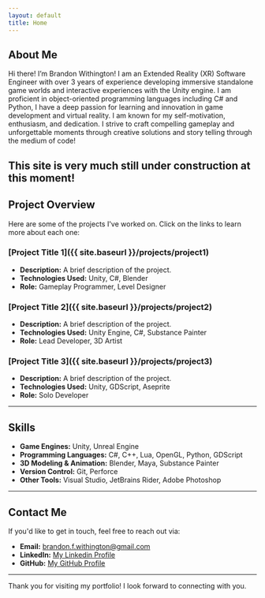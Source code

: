 ```yaml
---
layout: default
title: Home
---
```


## About Me

Hi there! I’m Brandon Withington! I am an Extended Reality (XR) Software Engineer with over 3 years of experience developing immersive standalone game worlds and interactive experiences with the Unity engine. I am proficient in object-oriented programming languages including C# and Python, I have a deep passion for learning and innovation in game development and virtual reality. I am known for my self-motivation, enthusiasm, and dedication. I strive to craft compelling gameplay and unforgettable moments through creative solutions and story telling through the medium of code!


This site is very much still under construction at this moment!
---

## Project Overview

Here are some of the projects I've worked on. Click on the links to learn more about each one:

### [Project Title 1]({{ site.baseurl }}/projects/project1)
- **Description:** A brief description of the project.
- **Technologies Used:** Unity, C#, Blender
- **Role:** Gameplay Programmer, Level Designer

### [Project Title 2]({{ site.baseurl }}/projects/project2)
- **Description:** A brief description of the project.
- **Technologies Used:** Unity Engine, C#, Substance Painter
- **Role:** Lead Developer, 3D Artist

### [Project Title 3]({{ site.baseurl }}/projects/project3)
- **Description:** A brief description of the project.
- **Technologies Used:** Unity, GDScript, Aseprite
- **Role:** Solo Developer

---

## Skills

- **Game Engines:** Unity, Unreal Engine
- **Programming Languages:** C#, C++, Lua, OpenGL, Python, GDScript
- **3D Modeling & Animation:** Blender, Maya, Substance Painter
- **Version Control:** Git, Perforce
- **Other Tools:** Visual Studio, JetBrains Rider, Adobe Photoshop

---

## Contact Me

If you'd like to get in touch, feel free to reach out via:

- **Email:** [brandon.f.withington@gmail.com](mailto:brandon.f.withington@gmail.com)
- **LinkedIn:** [My Linkedin Profile](https://www.linkedin.com/in/brandon-withington/)
- **GitHub:** [My GitHub Profile](https://github.com/BrandonW24)

---

Thank you for visiting my portfolio! I look forward to connecting with you.